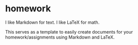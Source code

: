 # homework

I like Markdown for text. I like LaTeX for math.

This serves as a template to easily create documents for your homework/assignments using Markdown and LaTeX.
